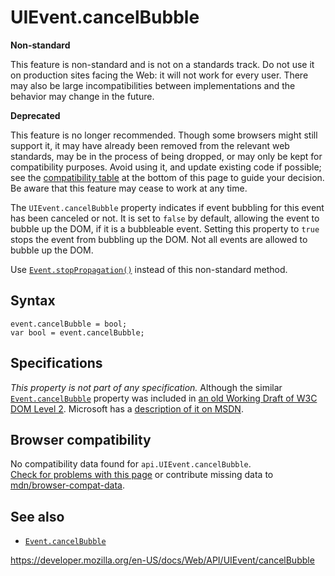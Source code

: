 UIEvent.cancelBubble
====================

**Non-standard**

This feature is non-standard and is not on a standards track. Do not use it on production sites facing the Web: it will not work for every user. There may also be large incompatibilities between implementations and the behavior may change in the future.

**Deprecated**

This feature is no longer recommended. Though some browsers might still support it, it may have already been removed from the relevant web standards, may be in the process of being dropped, or may only be kept for compatibility purposes. Avoid using it, and update existing code if possible; see the [compatibility table](#browser_compatibility) at the bottom of this page to guide your decision. Be aware that this feature may cease to work at any time.

The `UIEvent.cancelBubble` property indicates if event bubbling for this event has been canceled or not. It is set to `false` by default, allowing the event to bubble up the DOM, if it is a bubbleable event. Setting this property to `true` stops the event from bubbling up the DOM. Not all events are allowed to bubble up the DOM.

Use [`Event.stopPropagation()`](../event/stoppropagation) instead of this non-standard method.

Syntax
------

    event.cancelBubble = bool;
    var bool = event.cancelBubble;

Specifications
--------------

*This property is not part of any specification.* Although the similar [`Event.cancelBubble`](../event/cancelbubble) property was included in [an old Working Draft of W3C DOM Level 2](https://www.w3.org/TR/1999/WD-DOM-Level-2-19990304/events.html#attribute-cancelBubble). Microsoft has a [description of it on MSDN](https://msdn.microsoft.com/en-us/library/ms533545(v=vs.85).aspx).

Browser compatibility
---------------------

No compatibility data found for `api.UIEvent.cancelBubble`.  
[Check for problems with this page](#on-github) or contribute missing data to [mdn/browser-compat-data](https://github.com/mdn/browser-compat-data).

See also
--------

-   [`Event.cancelBubble`](../event/cancelbubble)

<a href="https://developer.mozilla.org/en-US/docs/Web/API/UIEvent/cancelBubble" class="_attribution-link">https://developer.mozilla.org/en-US/docs/Web/API/UIEvent/cancelBubble</a>
